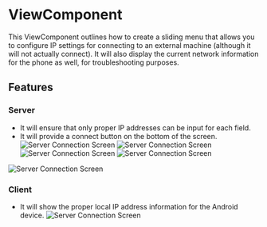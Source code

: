 # ViewComponent
This ViewComponent outlines how to create a sliding menu that allows you to configure IP settings for connecting to an external machine (although it will not actually connect). It will also display the current network information for the phone as well, for troubleshooting purposes.

## Features
### Server
* It will ensure that only proper IP addresses can be input for each field.
* It will provide a connect button on the bottom of the screen.
![Server Connection Screen](https://github.com/l50/ViewComponent/blob/master/Screenshots/1.png "Server Settings")
![Server Connection Screen](https://github.com/l50/ViewComponent/blob/master/Screenshots/2.png "IP input validation")
![Server Connection Screen](https://github.com/l50/ViewComponent/blob/master/Screenshots/3.png "Subnet input validation")
![Server Connection Screen](https://github.com/l50/ViewComponent/blob/master/Screenshots/5.png "All fields filled out")

![Server Connection Screen](https://github.com/l50/ViewComponent/blob/master/Screenshots/6.png "Sliding menu")


### Client
* It will show the proper local IP address information for the Android device.
![Server Connection Screen](https://github.com/l50/ViewComponent/blob/master/Screenshots/7.png "Client IP Settings")
